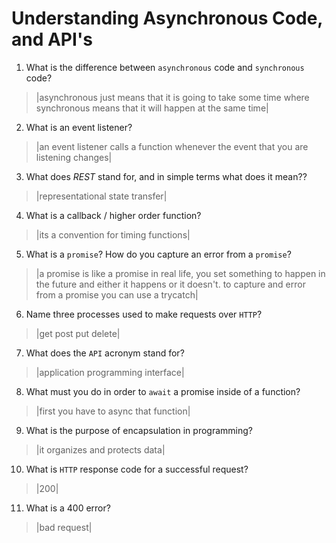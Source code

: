 # Understanding Asynchronous Code, and API's
01. What is the difference between `asynchronous` code and `synchronous` code?

  > |asynchronous just means that it is going to take some time where synchronous means that it will happen at the same time|

02. What is an event listener?

  > |an event listener calls a function whenever the event that you are listening changes|

03. What does *REST* stand for, and in simple terms what does it mean??

  > |representational state transfer|

04. What is a callback / higher order function?

  > |its a convention for timing functions|

05. What is a `promise`? How do you capture an error from a `promise`?

  > |a promise is like a promise in real life, you set something to happen in the future and either it happens or it doesn't. to capture and error from a promise you can use a trycatch|

06. Name three processes used to make requests over `HTTP`?

  > |get post put delete|

07. What does the `API` acronym stand for?

  > |application programming interface|

08. What must you do in order to `await` a promise inside of a function?

  > |first you have to async that function|

09. What is the purpose of encapsulation in programming?

  > |it organizes and protects data|

10. What is `HTTP` response code for a successful request?

  > |200|

11. What is a 400 error?

  > |bad request|
